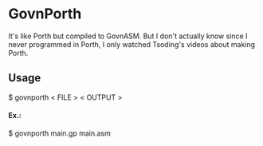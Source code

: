 # GovnPorth

It's like Porth but compiled to GovnASM. But I don't actually know since I never programmed in Porth, I only watched Tsoding's videos about making Porth.

## Usage

$ govnporth < FILE > < OUTPUT >

#### Ex.:

$ govnporth main.gp main.asm